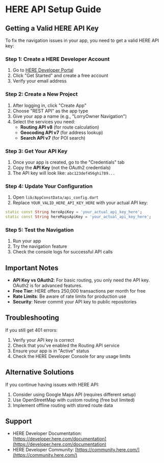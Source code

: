 # HERE API Setup Guide

## Getting a Valid HERE API Key

To fix the navigation issues in your app, you need to get a valid HERE API key:

### Step 1: Create a HERE Developer Account
1. Go to [HERE Developer Portal](https://developer.here.com/)
2. Click "Get Started" and create a free account
3. Verify your email address

### Step 2: Create a New Project
1. After logging in, click "Create App"
2. Choose "REST API" as the app type
3. Give your app a name (e.g., "LorryOwner Navigation")
4. Select the services you need:
   - **Routing API v8** (for route calculation)
   - **Geocoding API v7** (for address lookup)
   - **Search API v7** (for POI search)

### Step 3: Get Your API Key
1. Once your app is created, go to the "Credentials" tab
2. Copy the **API Key** (not the OAuth2 credentials)
3. The API key will look like: `abc123def456ghi789...`

### Step 4: Update Your Configuration
1. Open `lib/AppConstData/api_config.dart`
2. Replace `YOUR_VALID_HERE_API_KEY_HERE` with your actual API key:

```dart
static const String hereApiKey = 'your_actual_api_key_here';
static const String hereMapsApiKey = 'your_actual_api_key_here';
```

### Step 5: Test the Navigation
1. Run your app
2. Try the navigation feature
3. Check the console logs for successful API calls

## Important Notes

- **API Key vs OAuth2**: For basic routing, you only need the API key. OAuth2 is for advanced features.
- **Free Tier**: HERE offers 250,000 transactions per month for free
- **Rate Limits**: Be aware of rate limits for production use
- **Security**: Never commit your API key to public repositories

## Troubleshooting

If you still get 401 errors:
1. Verify your API key is correct
2. Check that you've enabled the Routing API service
3. Ensure your app is in "Active" status
4. Check the HERE Developer Console for any usage limits

## Alternative Solutions

If you continue having issues with HERE API:
1. Consider using Google Maps API (requires different setup)
2. Use OpenStreetMap with custom routing (free but limited)
3. Implement offline routing with stored route data

## Support

- HERE Developer Documentation: [https://developer.here.com/documentation](https://developer.here.com/documentation)
- HERE Developer Community: [https://community.here.com/](https://community.here.com/)
